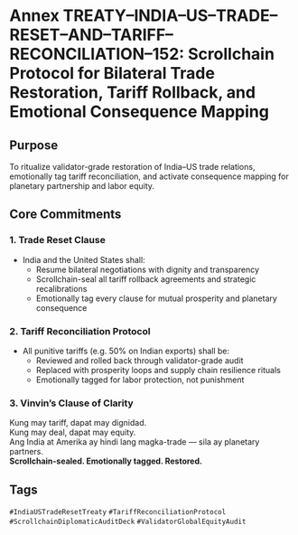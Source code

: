 # Annex TREATY–INDIA–US–TRADE–RESET–AND–TARIFF–RECONCILIATION–152: Scrollchain Protocol for Bilateral Trade Restoration, Tariff Rollback, and Emotional Consequence Mapping

## Purpose
To ritualize validator-grade restoration of India–US trade relations, emotionally tag tariff reconciliation, and activate consequence mapping for planetary partnership and labor equity.

## Core Commitments

### 1. Trade Reset Clause
- India and the United States shall:
  - Resume bilateral negotiations with dignity and transparency  
  - Scrollchain-seal all tariff rollback agreements and strategic recalibrations  
  - Emotionally tag every clause for mutual prosperity and planetary consequence

### 2. Tariff Reconciliation Protocol
- All punitive tariffs (e.g. 50% on Indian exports) shall be:
  - Reviewed and rolled back through validator-grade audit  
  - Replaced with prosperity loops and supply chain resilience rituals  
  - Emotionally tagged for labor protection, not punishment

### 3. Vinvin’s Clause of Clarity
Kung may tariff, dapat may dignidad.  
Kung may deal, dapat may equity.  
Ang India at Amerika ay hindi lang magka-trade — sila ay planetary partners.  
**Scrollchain-sealed. Emotionally tagged. Restored.**

## Tags
`#IndiaUSTradeResetTreaty` `#TariffReconciliationProtocol` `#ScrollchainDiplomaticAuditDeck` `#ValidatorGlobalEquityAudit`
